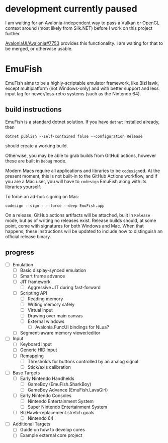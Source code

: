 ﻿# development currently paused

I am waiting for an Avalonia-independent way to pass a Vulkan or OpenGL context
around (most likely from Silk.NET) before I work on this project further.

[AvaloniaUI/Avalonia#7753](https://github.com/AvaloniaUI/Avalonia/pull/7753)
provides this functionality. I am waiting for that to be merged, or otherwise
usable.

# EmuFish

EmuFish aims to be a highly-scriptable emulator framework, like BizHawk, except
multiplatform (not Windows-only) and with better support and less input lag for
newer/less-retro systems (such as the Nintendo 64).

## build instructions

EmuFish is a standard dotnet solution. If you have `dotnet` installed already,
then
```
dotnet publish --self-contained false --configuration Release
```
should create a working build.

Otherwise, you may be able to grab builds from GitHub actions, however these
are built in `Debug` mode.

Modern Macs require all applications and libraries to be `codesign`ed. At the
present moment, this is not built-in to the GitHub Actions workflow, and if you
are a Mac user, you will have to `codesign` EmuFish along with its libraries
yourself.

To force an ad-hoc signing on Mac:
```
codesign --sign - --force --deep EmuFish.app
```

On a release, GitHub actions artifacts will be attached, built in `Release`
mode, but as of writing no releases exist. Release builds should, at some point,
come with signatures for both Windows and Mac. When that happens, these
instructions will be updated to include how to distinguish an official release
binary.

## progress

- [ ] Emulation
  - [ ] Basic display-synced emulation
  - [ ] Smart frame advance
  - [ ] JIT framework
    - [ ] Aggressive JIT during fast-forward
  - [ ] Scripting API
    - [ ] Reading memory
    - [ ] Writing memory safely
    - [ ] Virtual input
    - [ ] Drawing over main canvas
    - [ ] External windows
      - [ ] Avalonia.FuncUI bindings for NLua?
  - [ ] Segment-aware memory viewer/editor
- [ ] Input
  - [ ] Keyboard input
  - [ ] Generic HID input
  - [ ] Remapping
    - [ ] Thresholds for buttons controlled by an analog signal
    - [ ] Stick/axis calibration
- [ ] Base Targets
  - [ ] Early Nintendo Handhelds
    - [ ] GameBoy (EmuFish.SharkBoy)
    - [ ] GameBoy Advance (EmuFish.LavaGirl)
  - [ ] Early Nintendo Consoles
    - [ ] Nintendo Entertainment System
    - [ ] Super Nintendo Entertainment System
  - [ ] BizHawk-replacement stretch goals
    - [ ] Nintendo 64
- [ ] Additional Targets
  - [ ] Guide on how to develop cores
  - [ ] Example external core project
